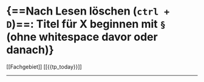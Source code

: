 # {==Nach Lesen löschen (`ctrl + D`)==: Titel für X beginnen mit `§` (ohne whitespace davor oder danach)}
[[Fachgebiet]] [[{{tp_today}}]]

---

